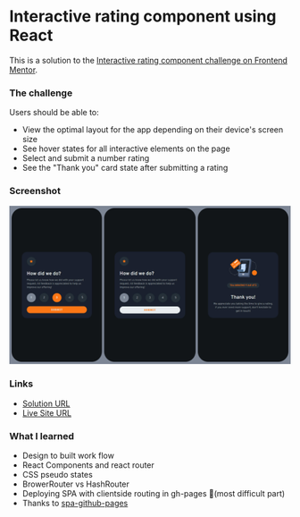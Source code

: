 # Interactive rating component using React

This is a solution to the [Interactive rating component challenge on Frontend Mentor](https://www.frontendmentor.io/challenges/interactive-rating-component-koxpeBUmI).

### The challenge

Users should be able to:

- View the optimal layout for the app depending on their device's screen size
- See hover states for all interactive elements on the page
- Select and submit a number rating
- See the "Thank you" card state after submitting a rating

### Screenshot

![](./screenshot.jpg)

### Links

- [Solution URL](https://www.frontendmentor.io/solutions/interactive-rating-component-using-react-UaNT8_LrK)
- [Live Site URL](https://kiran-m-p.github.io/rating-page/)

### What I learned

- Design to built work flow
- React Components and react router
- CSS pseudo states
- BrowerRouter vs HashRouter
- Deploying SPA with clientside routing in gh-pages 🤯(most difficult part)
- Thanks to [spa-github-pages](https://github.com/rafgraph/spa-github-pages)

